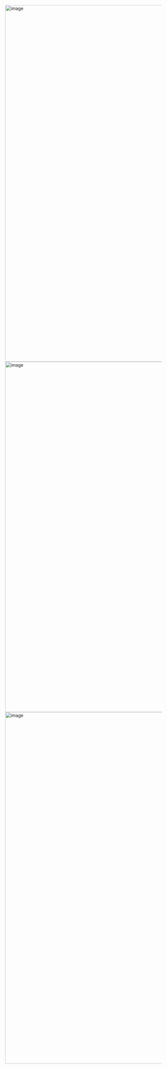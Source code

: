 
<img width="1147" alt="image" src="https://github.com/joonochakma/rest-api-with-expressjs/assets/73777352/84f995a3-9f1c-478f-b558-6ac8e00775ea">





<img width="1127" alt="image" src="https://github.com/joonochakma/rest-api-with-expressjs/assets/73777352/48fb50b8-d7f9-4748-9f99-0b157e3fe8fa">


<img width="1131" alt="image" src="https://github.com/joonochakma/rest-api-with-expressjs/assets/73777352/5fafeb0f-60f8-4e4f-8a1e-ee0a46ee8641">
